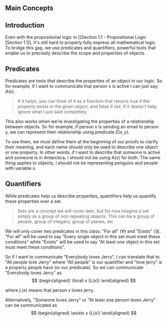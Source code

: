 ## Main Concepts
## Introduction
Even with the propositional logic in [[Section 1.1 - Propositional Logic |Section 1.1]], it's still hard to properly fully express all mathematical logic. 
To bridge this gap, we use predicates and quantifiers, powerful tools that enable us to precisely describe the scope and properties of objects. 

## Predicates
Predicates are tools that describe the properties of an object in our logic. 
So for example, if I want to communicate that person x is active I can just say: $A(x)$.

>If it helps, you can think of it as a function that returns true if the property exists in the given object, and false if not. 
>If it doesn't help, ignore what I just said completely. 

This also works when we're investigating the properties of a relationship between objects.
So for example, if person x is sending an email to person y, we can represent their relationship using predicate $E(x,y)$. 

To use them, we must define them at the beginning of our proofs to clarify their meaning, and each name should only be used to describe one object or one property.
In other words, if I want to describe that someone is active and someone is in Antarctica, I should not be using A(x) for both. 
The same thing applies to objects, I should not be representing penguins and people with variable x. 
## Quantifiers

While predicates help us describe properties, quantifiers help us quantify these properties over a set.
> Sets are a concept we will cover later, but for now imagine a set simply as a group of non repeating objects. This can be a group of people, group of integers, group of planes, etc.

We will only cover two predicates in this class: "For all" ($\forall$) and "Exists" ($\exists$). 
"For all" will be used to say "Every single object in this set must meet these conditions" while "Exists" will be used to say "At least one object in this set must meet these conditions".

So if I want to communicate "Everybody loves Jerry", I can translate that to "All people love Jerry" where "All people" is our quantifier and "love jerry" is a property people have (or our predicate).
So we can communicate "Everybody loves Jerry" as 
$$ \begin{aligned} \forall x (L(x)) \end{aligned} $$

where $L(x)$ means that person x loves jerry.  

Alternatively, "Someone loves Jerry" or "At least one person loves Jerry" can be communicated as
$$ \begin{aligned} \exists x (L(x)) \end{aligned} $$